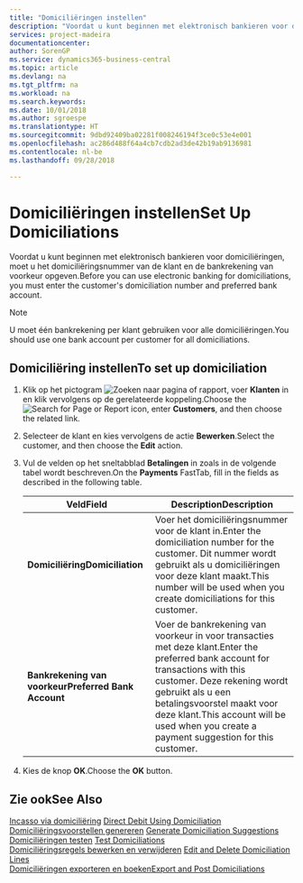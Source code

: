 ```yaml
---
title: "Domiciliëringen instellen"
description: "Voordat u kunt beginnen met elektronisch bankieren voor domiciliëringen, moet u het domiciliëringsnummer van de klant en de bankrekening van voorkeur opgeven."
services: project-madeira
documentationcenter: 
author: SorenGP
ms.service: dynamics365-business-central
ms.topic: article
ms.devlang: na
ms.tgt_pltfrm: na
ms.workload: na
ms.search.keywords: 
ms.date: 10/01/2018
ms.author: sgroespe
ms.translationtype: HT
ms.sourcegitcommit: 9dbd92409ba02281f008246194f3ce0c53e4e001
ms.openlocfilehash: ac286d488f64a4cb7cdb2ad3de42b19ab9136981
ms.contentlocale: nl-be
ms.lasthandoff: 09/28/2018

---
```

# <a name="set-up-domiciliations"></a><span data-ttu-id="954d2-103">Domiciliëringen instellen</span><span class="sxs-lookup"><span data-stu-id="954d2-103">Set Up Domiciliations</span></span>
<span data-ttu-id="954d2-104">Voordat u kunt beginnen met elektronisch bankieren voor domiciliëringen, moet u het domiciliëringsnummer van de klant en de bankrekening van voorkeur opgeven.</span><span class="sxs-lookup"><span data-stu-id="954d2-104">Before you can use electronic banking for domiciliations, you must enter the customer's domiciliation number and preferred bank account.</span></span>  

> [!NOTE]  
>  <span data-ttu-id="954d2-105">U moet één bankrekening per klant gebruiken voor alle domiciliëringen.</span><span class="sxs-lookup"><span data-stu-id="954d2-105">You should use one bank account per customer for all domiciliations.</span></span>  

## <a name="to-set-up-domiciliation"></a><span data-ttu-id="954d2-106">Domiciliëring instellen</span><span class="sxs-lookup"><span data-stu-id="954d2-106">To set up domiciliation</span></span>  

1.  <span data-ttu-id="954d2-107">Klik op het pictogram ![Zoeken naar pagina of rapport](../../media/ui-search/search_small.png "Pictogram Zoeken naar pagina of rapport"), voer **Klanten** in en klik vervolgens op de gerelateerde koppeling.</span><span class="sxs-lookup"><span data-stu-id="954d2-107">Choose the ![Search for Page or Report](../../media/ui-search/search_small.png "Search for Page or Report icon") icon, enter **Customers**, and then choose the related link.</span></span>  
2.  <span data-ttu-id="954d2-108">Selecteer de klant en kies vervolgens de actie **Bewerken**.</span><span class="sxs-lookup"><span data-stu-id="954d2-108">Select the customer, and then choose the **Edit** action.</span></span>  
3.  <span data-ttu-id="954d2-109">Vul de velden op het sneltabblad **Betalingen** in zoals in de volgende tabel wordt beschreven.</span><span class="sxs-lookup"><span data-stu-id="954d2-109">On the **Payments** FastTab, fill in the fields as described in the following table.</span></span>  

    |<span data-ttu-id="954d2-110">Veld</span><span class="sxs-lookup"><span data-stu-id="954d2-110">Field</span></span>|<span data-ttu-id="954d2-111">Description</span><span class="sxs-lookup"><span data-stu-id="954d2-111">Description</span></span>|  
    |---------------------------------|---------------------------------------|  
    |<span data-ttu-id="954d2-112">**Domiciliëring**</span><span class="sxs-lookup"><span data-stu-id="954d2-112">**Domiciliation**</span></span>|<span data-ttu-id="954d2-113">Voer het domiciliëringsnummer voor de klant in.</span><span class="sxs-lookup"><span data-stu-id="954d2-113">Enter the domiciliation number for the customer.</span></span> <span data-ttu-id="954d2-114">Dit nummer wordt gebruikt als u domiciliëringen voor deze klant maakt.</span><span class="sxs-lookup"><span data-stu-id="954d2-114">This number will be used when you create domiciliations for this customer.</span></span>|  
    |<span data-ttu-id="954d2-115">**Bankrekening van voorkeur**</span><span class="sxs-lookup"><span data-stu-id="954d2-115">**Preferred Bank Account**</span></span>|<span data-ttu-id="954d2-116">Voer de bankrekening van voorkeur in voor transacties met deze klant.</span><span class="sxs-lookup"><span data-stu-id="954d2-116">Enter the preferred bank account for transactions with this customer.</span></span> <span data-ttu-id="954d2-117">Deze rekening wordt gebruikt als u een betalingsvoorstel maakt voor deze klant.</span><span class="sxs-lookup"><span data-stu-id="954d2-117">This account will be used when you create a payment suggestion for this customer.</span></span>|  

4.  <span data-ttu-id="954d2-118">Kies de knop **OK**.</span><span class="sxs-lookup"><span data-stu-id="954d2-118">Choose the **OK** button.</span></span>  

## <a name="see-also"></a><span data-ttu-id="954d2-119">Zie ook</span><span class="sxs-lookup"><span data-stu-id="954d2-119">See Also</span></span>  
 <span data-ttu-id="954d2-120">[Incasso via domiciliëring](direct-debit-using-domiciliation.md) </span><span class="sxs-lookup"><span data-stu-id="954d2-120">[Direct Debit Using Domiciliation](direct-debit-using-domiciliation.md) </span></span>  
 <span data-ttu-id="954d2-121">[Domiciliëringsvoorstellen genereren](how-to-generate-domiciliation-suggestions.md) </span><span class="sxs-lookup"><span data-stu-id="954d2-121">[Generate Domiciliation Suggestions](how-to-generate-domiciliation-suggestions.md) </span></span>  
 <span data-ttu-id="954d2-122">[Domiciliëringen testen](how-to-test-domiciliations.md) </span><span class="sxs-lookup"><span data-stu-id="954d2-122">[Test Domiciliations](how-to-test-domiciliations.md) </span></span>  
 <span data-ttu-id="954d2-123">[Domiciliëringsregels bewerken en verwijderen](how-to-edit-and-delete-domiciliation-lines.md) </span><span class="sxs-lookup"><span data-stu-id="954d2-123">[Edit and Delete Domiciliation Lines](how-to-edit-and-delete-domiciliation-lines.md) </span></span>  
 [<span data-ttu-id="954d2-124">Domiciliëringen exporteren en boeken</span><span class="sxs-lookup"><span data-stu-id="954d2-124">Export and Post Domiciliations</span></span>](how-to-export-and-post-domiciliations.md)

